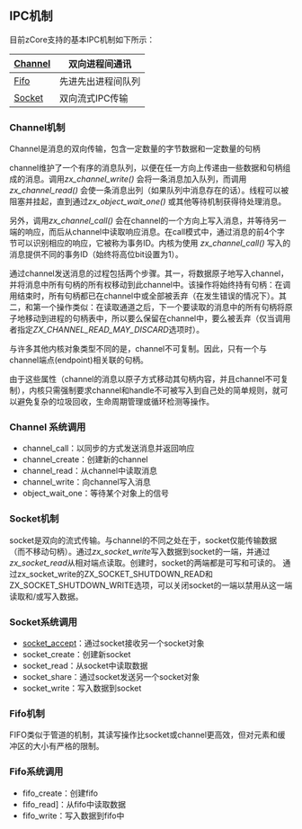 





## IPC机制

目前zCore支持的基本IPC机制如下所示：

| [Channel](struct.Channel.html)             | 双向进程间通讯                                               |
| ------------------------------------------ | ------------------------------------------------------------ |
| [Fifo](struct.Fifo.html)                   | 先进先出进程间队列                                           |
| [Socket](struct.Socket.html)               | 双向流式IPC传输                                              |



### Channel机制

Channel是消息的双向传输，包含一定数量的字节数据和一定数量的句柄

channel维护了一个有序的消息队列，以便在任一方向上传递由一些数据和句柄组成的消息。调用*zx_channel_write()* 会将一条消息加入队列，而调用*zx_channel_read()* 会使一条消息出列（如果队列中消息存在的话）。线程可以被阻塞并挂起，直到通过*zx_object_wait_one()* 或其他等待机制获得待处理消息。

另外，调用*zx_channel_call()* 会在channel的一个方向上写入消息，并等待另一端的响应，而后从channel中读取响应消息。在call模式中，通过消息的前4个字节可以识别相应的响应，它被称为事务ID。内核为使用 *zx_channel_call()* 写入的消息提供不同的事务ID（始终将高位bit设置为1）。

通过channel发送消息的过程包括两个步骤。其一，将数据原子地写入channel，并将消息中所有句柄的所有权移动到此channel中。该操作将始终持有句柄：在调用结束时，所有句柄都已在channel中或全部被丢弃（在发生错误的情况下）。其二，和第一个操作类似：在读取通道之后，下一个要读取的消息中的所有句柄将原子地移动到进程的句柄表中，所以要么保留在channel中，要么被丢弃（仅当调用者指定*ZX_CHANNEL_READ_MAY_DISCARD*选项时）。

与许多其他内核对象类型不同的是，channel不可复制。因此，只有一个与channel端点(endpoint)相关联的句柄。

由于这些属性（channel的消息以原子方式移动其句柄内容，并且channel不可复制），内核只需强制要求channel和handle不可被写入到自己处的简单规则，就可以避免复杂的垃圾回收，生命周期管理或循环检测等操作。

### Channel 系统调用

- channel_call：以同步的方式发送消息并返回响应
- channel_create：创建新的channel
- channel_read：从channel中读取消息
- channel_write：向channel写入消息
- object_wait_one：等待某个对象上的信号



### Socket机制

socket是双向的流式传输。与channel的不同之处在于，socket仅能传输数据（而不移动句柄）。通过*zx_socket_write*写入数据到socket的一端，并通过*zx_socket_read*从相对端点读取。创建时，socket的两端都是可写和可读的。 通过zx_socket_write的ZX_SOCKET_SHUTDOWN_READ和ZX_SOCKET_SHUTDOWN_WRITE选项，可以关闭socket的一端以禁用从这一端读取和/或写入数据。

### Socket系统调用

- [socket_accept](https://github.com/zhangpf/fuchsia-docs-zh-CN/blob/master/zircon/docs/syscalls/socket_accept.md)：通过socket接收另一个socket对象
- socket_create：创建新socket
- socket_read：从socket中读取数据
- socket_share：通过socket发送另一个socket对象
- socket_write：写入数据到socket

### Fifo机制

FIFO类似于管道的机制，其读写操作比socket或channel更高效，但对元素和缓冲区的大小有严格的限制。

### Fifo系统调用

- fifo_create：创建fifo
- fifo_read]：从fifo中读取数据
- fifo_write：写入数据到fifo中

